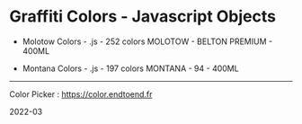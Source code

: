# Graffiti Colors - Javascript Objects 

-   Molotow Colors - .js - 252 colors MOLOTOW - BELTON PREMIUM - 400ML

-   Montana Colors - .js - 197 colors MONTANA - 94 - 400ML

------

Color Picker : https://color.endtoend.fr

2022-03




